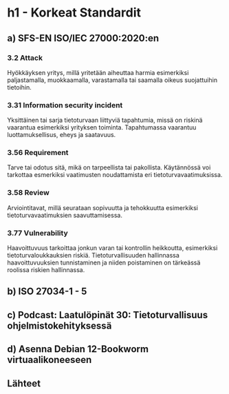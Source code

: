 # h1 - Korkeat Standardit

## a) SFS-EN ISO/IEC 27000:2020:en

### 3.2 Attack
Hyökkäyksen yritys, millä yritetään aiheuttaa harmia esimerkiksi paljastamalla, muokkaamalla, varastamalla tai saamalla oikeus suojattuihin tietoihin.
### 3.31 Information security incident
Yksittäinen tai sarja tietoturvaan liittyviä tapahtumia, missä on riskinä vaarantua esimerkiksi yrityksen toiminta. Tapahtumassa vaarantuu luottamuksellisus, eheys ja saatavuus.
### 3.56 Requirement
Tarve tai odotus sitä, mikä on tarpeellista tai pakollista. Käytännössä voi tarkottaa esmerkiksi vaatimusten noudattamista eri tietoturvavaatimuksissa.
### 3.58 Review
Arviointitavat, millä seurataan sopivuutta ja tehokkuutta esimerkiksi tietoturvavaatimuksien saavuttamisessa.
### 3.77 Vulnerability
Haavoittuvuus tarkoittaa jonkun varan tai kontrollin heikkoutta, esimerkiksi tietoturvaloukkauksien riskiä. Tietoturvallisuuden hallinnassa haavoittuvuuksien tunnistaminen ja niiden poistaminen on tärkeässä roolissa riskien hallinnassa.

## b) ISO 27034-1 - 5


## c) Podcast: Laatulöpinät 30: Tietoturvallisuus ohjelmistokehityksessä


## d) Asenna Debian 12-Bookworm virtuaalikoneeseen


## Lähteet
